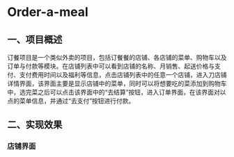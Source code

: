 # Order-a-meal
## 一、项目概述
订餐项目是一个类似外卖的项目，包括订餐餐的店铺、各店铺的菜单、购物车以及订单与付款等模块。在店铺列表中可以看到店铺的名称、月销售、起送价格与支付、支付费用时间以及福利等信息，点击店铺列表中的任意一个店铺，进入刀店铺详情界面，该界面主要是显示店铺中的菜单，同时可以将想要吃的菜添加到购物车中，选完菜之后可以点击该界面中的“去结算”按钮，进入订单界面，在该界面对以点的菜单信息，并通过“去支付”按钮进行付款。
## 二、实现效果  
### 店铺界面  
